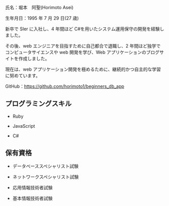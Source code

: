 氏名：堀本　阿聖(Horimoto Asei)

生年月日：1995 年 7 月 29 日(27 歳)

新卒で SIer に入社し、4 年間ほど C#を用いたシステム運用保守の開発を経験しました。

その後、web エンジニアを目指すために自己都合で退職し、2 年間ほど独学でコンピュータサイエンスや web 開発を学び、Web アプリケーションのブログサイトを作成しました。

現在は、web アプリケーション開発を極めるために、継続的かつ自主的な学習に努めています。

GitHub：https://github.com/horimoto1/beginners_db_app

## プログラミングスキル

- Ruby

- JavaScript

- C#

## 保有資格

- データベーススペシャリスト試験

- ネットワークスペシャリスト試験

- 応用情報技術者試験

- 基本情報技術者試験
